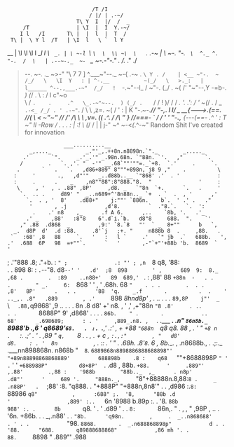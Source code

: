                                /T /I
                              / |/ | .-~/
                          T\ Y  I  |/  /  _
         /T               | \I  |  I  Y.-~/
        I l   /I       T\ |  |  l  |  T  /
     T\ |  \ Y l  /T   | \I  l   \ `  l Y
 __  | \l   \l  \I l __l  l   \   `  _. |
 \ ~-l  `\   `\  \  \\ ~\  \   `. .-~   |
  \   ~-. "-.  `  \  ^._ ^. "-.  /  \   |
.--~-._  ~-  `  _  ~-_.-"-." ._ /._ ." ./
 >--.  ~-.   ._  ~>-"    "\\   7   7   ]
^.___~"--._    ~-{  .-~ .  `\ Y . /    |
 <__ ~"-.  ~       /_/   \   \I  Y   : |
   ^-.__           ~(_/   \   >._:   | l______
       ^--.,___.-~"  /_/   !  `-.~"--l_ /     ~"-.
              (_/ .  ~(   /'     "~"--,Y   -=b-. _)
               (_/ .  \  :           / l      c"~o \
                \ /    `.    .     .^   \_.-~"~--.  )
                 (_/ .   `  /     /       !       )/
                  / / _.   '.   .':      /        '
                  ~(_/ .   /    _  `  .-<_
                    /_/ . ' .-~" `.  / \  \          ,z=.
                    ~( /   '  :   | K   "-.~-.______//
                      "-,.    l   I/ \_    __{--->._(==.
                       //(     \  <    ~"~"     //
                      /' /\     \  \     ,v=.  ((
                    .^. / /\     "  }__ //===-  `
                   / / ' '  "-.,__ {---(==-
                 .^ '       :  T  ~"   ll       -Row
                / .  .  . : | :!        \\
               (_/  /   | | j-"          ~^
                 ~-<_(_.^-~"
Random Shit I've created for innovation

                      ___..........__
           _,...._           _."'_,.++8n.n8898n.`"._        _....._
         .'       `".     _.'_.'" _.98n.68n. `"88n. `'.   ,"       `.
        /        .   `. ,'. "  -'" __.68`""'""=._`+8.  `.'     .     `.
       .       `   .   `.   ,d86+889" 8"""+898n, j8 9 ,"    .          \
      :     '       .,   ,d"'"   _..d88b..__ `"868' .'  . '            :
      :     .      .    _    ,n8""88":8"888."8.  "               '     :
       \     , '  , . .88" ,8P'     ,d8. _   `"8n  `+.      `.   .     '
        `.  .. .     d89' "  _..n689+^'8n88n.._ `+  . `  .  , '      ,'
          `.  . , '  8'    .d88+"    j:""' `886n.    b`.  ' .' .   ."
           '       , .j            ,d'8.         `  ."8.`.   `.  ':
            .    .' n8    ,_      .f A 6.      ,..    `8b, '.   .'_
          .' _    ,88'   :8"8    6'.d`i.`b.   d8"8     688.  ".    `'
        ," .88  .d868  _         ,9:' `8.`8   "'  ` _  8+""      b   `,
      _.  d8P  d'  .d :88.     .8'`j   ;+. "     n888b 8  .     ,88.   .
     `   :68' ,8   88     `.   '   :   l `     .'   `" jb  .`   688b.   ',
    .'  .688  6P   98  =+""`.      `   '       ,-"`+"'+88b 'b.  8689  `   '
   ;  .'"888 .8;  ."+b. : `" ;               .: "' ; ,n  `8 q8, '88:       \
   .   . 898  8:  :    `.`--"8.              d8`--' '   .d'  ;8  898        '
  ,      689  9:  8._       ,68 .        .  :89    ..n88+'   89  689,' `     .
  :     ,88'  88  `+88n  -   . .           .        " _.     6:  `868     '   '
  , '  .68h.  68      `"    . . .        .  . .             ,8'   8P'      .   .
  .      '88  'q.    _.f       .          .  .    '  .._,. .8"   .889        ,
 .'     `898   _8hnd8p'  ,  . ..           . .    ._   `89,8P    j"'  _   `
  \  `   .88, `q9868' ,9      ..           . .  .   8n .8 d8'   +'   n8. ,  '
  ,'    ,+"88n  `"8 .8'     . ..           . .       `8688P"   9'  ,d868'   .  .
  .      . `86b.    " .       .            ..          68'      _.698689;      :
   . '     ,889_.n8. ,  ` .   .___      ___.     .n"  `86n8b._  `8988'b      .,6
    '       q8689'`68.   . `  `:. `.__,' .:'  ,   +   +88 `"688n  `q8 q8.     88
    , .   '  "     `+8 n    .   `:.    .;'   . '    . ,89           "  `q,    `8
   .   .   ,        .    + c  ,   `:.,:"        , "   d8'               d8.    :
    . '  8n           ` , .         ::    . ' "  .  .68h.             .8'`8`.  6
     ,    8b.__. ,  .n8688b., .    .;:._     .___nn898868n.         n868b "`   8
      `.  `6889868n8898886888688898"' "+89n88898868868889'         688898b    .8
       :    q68   `""+8688898P ` " ' . ` '  ' `+688988P"          d8+8P'  `. .d8
       ,     88b.       `+88.     `   ` '     .889"'           ,.88'        .,88
        :    '988b        "88b.._  ,_      . n8p'           .d8"'      '     689
        '.     "888n._,      `"8"+88888n.8,88:`8 .     _ .n88P'   .  `      ;88'
         :8.     "q888.  .            "+888P"  "+888n,8n8'"      .  .     ,d986
         :.`8:     `88986                          `q8"           ,      :688"
         ;.  '8,      "88b .d                        '                  ,889'
         :..   `6n      '8988                                         b.89p
         :. .    '8.      `88b                                        988'
         :. .      8b       `q8.        '                     . '   .d89      '
         . .        `8:       `86n,.       " . ,        , "        ,98P      ,
         .. .         '6n.       +86b.        .      .         _,.n88'     .
           .            `"8b.      'q98n.        ,     .  _..n868688'          .
          ' . .            `"98.     `8868.       .  _.n688868898p"            d
           . .                '88.      "688.       q89888688868"            ,86
         mh '. .                 88.     `8898        " .889"'              .988
